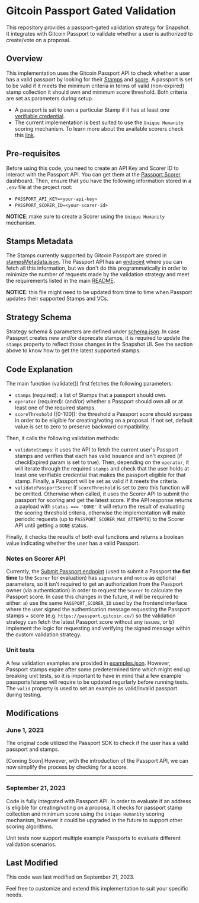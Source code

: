 # Gitcoin Passport Gated Validation

This repository provides a passport-gated validation strategy for Snapshot. It integrates with Gitcoin Passport to validate whether a user is authorized to create/vote on a proposal.

## Overview

This implementation uses the Gitcoin Passport API to check whether a user has a valid passport by looking for their [Stamps](https://docs.passport.gitcoin.co/building-with-passport/major-concepts#stamps) and [score](https://docs.passport.gitcoin.co/building-with-passport/major-concepts#scorer). A passport is set to be valid if it meets the minimum criteria in terms of valid (non-expired) stamp collection it should own and minimum score threshold. Both criteria are set as parameters during setup.

* A passport is set to own a particular Stamp if it has at least one [verifiable credential](https://docs.passport.gitcoin.co/building-with-passport/major-concepts#verifiable-credentials-vcs).
* The current implementation is best suited to use the `Unique Humanity` scoring mechanism. To learn more about the available scorers check this [link](https://docs.passport.gitcoin.co/building-with-passport/major-concepts#scoring-mechanisms).

## Pre-requisites

Before using this code, you need to create an API Key and Scorer ID to interact with the Passport API. You can get them at the [Passport Scorer](https://scorer.gitcoin.co/) dashboard. Then, ensure that you have the following information stored in a `.env` file at the project root:

- `PASSPORT_API_KEY=<your-api-key>`
- `PASSPORT_SCORER_ID=<your-scorer-id>`

**NOTICE**: make sure to create a Scorer using the `Unique Humanity` mechanism.

## Stamps Metadata

The Stamps currently supported by Gitcoin Passport are stored in [stampsMetadata.json](./stampsMetadata.json). The Passport API has an [endpoint](https://docs.passport.gitcoin.co/building-with-passport/scorer-api/endpoint-definition#get-stamps-metadata-beta) where you can fetch all this information, but we don't do this programmatically in order to minimize the number of requests made by the validation strategy and meet the requirements listed in the main [README](../../../README.md).

**NOTICE**: this file might need to be updated from time to time when Passport updates their supported Stamps and VCs.

## Strategy Schema

Strategy schema & parameters are defined under [schema.json](./schema.json). In case Passport creates new and/or deprecate stamps, it is required to update the `stamps` property to reflect those changes in the Snapshot UI. See the section above to know how to get the latest supported stamps.

## Code Explanation

The main function (validate()) first fetches the following parameters:

* `stamps` (required): a list of Stamps that a passport should own.
* `operator` (required): (and/or) whether a Passport should own all or at least one of the required stamps.
* `scoreThreshold` ([0-100]): the threshold a Passport score should surpass in order to be eligible for creating/voting on a proposal. If not set, default value is set to zero to preserve backward compatibility.

Then, it calls the following validation methods:

* `validateStamps`: it uses the API to fetch the current user's Passport stamps and verifies that each has valid issuance and isn't expired (if checkExpired param is set to true). Then, depending on the `operator`, it will iterate through the required `stamps` and check that the user holds at least one verifiable credential that makes the passport eligible for that stamp. Finally, a Passport will be set as valid if it meets the criteria.
* `validatePassportScore`: if `scoreThreshold` is set to zero this function will be omitted. Otherwise when called, it uses the Scorer API to submit the passport for scoring and get the latest score. If the API response returns a payload with `status === 'DONE'` it will return the result of evaluating the scoring threshold criteria, otherwise the implementation will make periodic requests (up to `PASSPORT_SCORER_MAX_ATTEMPTS`) to the Scorer API until getting a `DONE` status.

Finally, it checks the results of both eval functions and returns a boolean value indicating whether the user has a valid Passport.

### Notes on Scorer API

Currently, the [Submit Passport endpoint](https://docs.passport.gitcoin.co/building-with-passport/scorer-api/endpoint-definition#submit-for-scoring) (used to submit a Passport **the fist time** to the `Scorer` for evaluation) has `signature` and `nonce` as optional parameters, so it isn't required to get an authorization from the Passport owner (via authentication) in order to request the `Scorer` to calculate the Passport score. In case this changes in the future, it will be required to either: a) use the same `PASSPORT_SCORER_ID` used by the frontend interface where the user signed the authentication message requesting the Passport stamps + score (e.g. `https://passport.gitcoin.co/`) so the validation strategy can fetch the latest Passport score without any issues, or b) implement the logic for requesting and verifying the signed message within the custom validation strategy.

### Unit tests

A few validation examples are provided in [examples.json](./examples.json). However, Passport stamps expire after some predetermined time which might end up breaking unit tests, so it is important to have in mind that a few example passports/stamp will require to be updated regurlarly before running tests. The `valid` property is used to set an example as valid/invalid passport during testing.

## Modifications

### June 1, 2023

The original code utilized the Passport SDK to check if the user has a valid passport and stamps.

[Coming Soon] However, with the introduction of the Passport API, we can now simplify the process by checking for a score.

---

### September 21, 2023

Code is fully integrated with Passport API. In order to evaluate if an address is eligible for creating/voting on a proposa, It checks for passport stamp collection and minimum score using the `Unique Humanity` scoring mechanism, however it could be upgraded in the future to support other scoring algorithms.

Unit tests now support multiple example Passports to evaluate different validation scenarios.

## Last Modified

This code was last modified on September 21, 2023.

Feel free to customize and extend this implementation to suit your specific needs.
